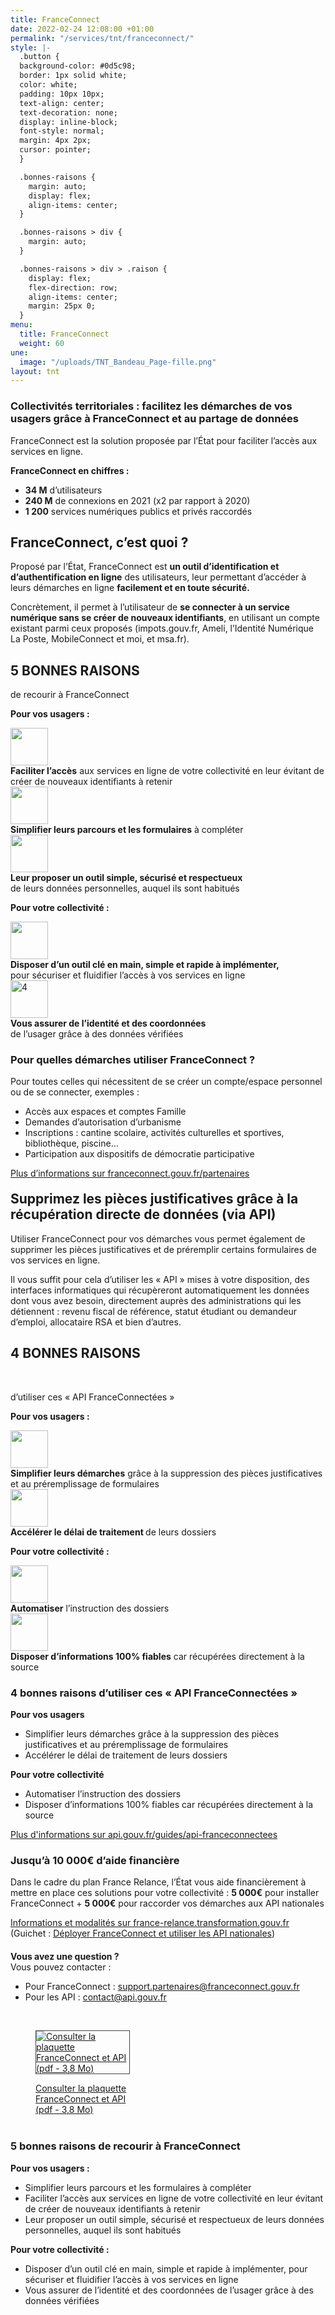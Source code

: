```yaml
---
title: FranceConnect
date: 2022-02-24 12:08:00 +01:00
permalink: "/services/tnt/franceconnect/"
style: |-
  .button {
  background-color: #0d5c98;
  border: 1px solid white;
  color: white;
  padding: 10px 10px;
  text-align: center;
  text-decoration: none;
  display: inline-block;
  font-style: normal;
  margin: 4px 2px;
  cursor: pointer;
  }

  .bonnes-raisons {
    margin: auto;
    display: flex;
    align-items: center;
  }

  .bonnes-raisons > div {
    margin: auto;
  }

  .bonnes-raisons > div > .raison {
    display: flex;
    flex-direction: row;
    align-items: center;
    margin: 25px 0;
  }
menu:
  title: FranceConnect
  weight: 60
une:
  image: "/uploads/TNT_Bandeau_Page-fille.png"
layout: tnt
---
```


### Collectivités territoriales : facilitez les démarches de vos usagers grâce à FranceConnect et au partage de données

FranceConnect est la solution proposée par l’État pour faciliter l’accès aux services en ligne. 

**FranceConnect en chiffres :**
* **34 M** d’utilisateurs 
* **240 M** de connexions en 2021 (x2 par rapport à 2020)
* **1 200** services numériques publics et privés raccordés

## FranceConnect, c’est quoi ?

Proposé par l’État, FranceConnect est **un outil d’identification et d’authentification en ligne** des utilisateurs, leur permettant d’accéder à leurs démarches en ligne **facilement et en toute sécurité.**

Concrètement, il permet à l’utilisateur de **se connecter à un service numérique sans se créer de nouveaux identifiants**, en utilisant un compte existant parmi ceux proposés (impots.gouv.fr, Ameli, l’Identité Numérique La Poste, MobileConnect et moi, et msa.fr). 


<h2 class="text-center margin-bottom-0 margin-top-3"><span style="text-transform:uppercase;">5 bonnes raisons</span></h2>
<p style="text-center">de recourir à FranceConnect</p>

<div class="bonnes-raisons">
    <div >
<p><b>Pour vos usagers :</b></p>
      <div class="raison">
        <img src="/uploads/Faciliter_lacces.svg" alt="" width="60" align="middle">
        <div>
          <strong>Faciliter l’accès</strong> aux services en ligne de votre collectivité en leur évitant de créer de nouveaux identifiants à retenir
        </div>
      </div>
      <div class="raison">
        <img src="uploads/Simplifier.svg" alt="" width="60" align="middle" />
        <div>
            <strong>Simplifier leurs parcours et les formulaires</strong> à compléter
        </div>
      </div>
      <div class="raison">
        <img src="/uploads/Outil_securiser.svg" alt="" width="60" align="middle" />
        <div>
            <strong>Leur proposer un outil simple, sécurisé et respectueux</strong><br> de leurs données personnelles, auquel ils sont habitués
        </div>
      </div>
<p><b>Pour votre collectivité :</b></p>
      <div class="raison">
        <img src="/uploads/Outil_cle.svg" alt="" width="60" align="middle" />
        <div>
            <strong>Disposer d’un outil clé en main, simple et rapide à implémenter, </strong> <br>pour sécuriser et fluidifier l’accès à vos services en ligne
        </div>
      </div>
      <div class="raison">
        <img src="/uploads/Assurer_identite.svg" alt="4" width="60" align="middle" />
        <div>
            <strong>Vous assurer de l’identité et des coordonnées</strong> <br>de l’usager grâce à des données vérifiées
        </div>
      </div>
    </div>


### Pour quelles démarches utiliser FranceConnect ?

Pour toutes celles qui nécessitent de se créer un compte/espace personnel ou de se connecter, exemples : 
* Accès aux espaces et comptes Famille
* Demandes d’autorisation d’urbanisme
* Inscriptions : cantine scolaire, activités culturelles et sportives, bibliothèque, piscine…
* Participation aux dispositifs de démocratie participative  

<div class="lien-important"><p><a href="https://franceconnect.gouv.fr/partenaires" alt="Plus d’informations sur franceconnect.gouv.fr/partenaires - Lien externe">Plus d’informations sur franceconnect.gouv.fr/partenaires</a></p></div>

<h2 style="margin-top: 20px">Supprimez les pièces justificatives grâce à la récupération directe de données (via API)</h2>

Utiliser FranceConnect pour vos démarches vous permet également de supprimer les pièces justificatives et de préremplir certains formulaires de vos services en ligne.

Il vous suffit pour cela d’utiliser les « API » mises à votre disposition, des interfaces informatiques qui récupèreront automatiquement les données dont vous avez besoin, directement auprès des administrations qui les détiennent : revenu fiscal de référence, statut étudiant ou demandeur d’emploi, allocataire RSA et bien d’autres. 


<h2 class="text-center margin-bottom-0 margin-top-3"><span style="text-transform:uppercase;">4 bonnes raisons</span></h2>
<br><p style="text-center">d’utiliser ces « API FranceConnectées »</p>

<div class="bonnes-raisons">
    <div >
<p><b>Pour vos usagers :</b></p>
      <div class="raison">
        <img src="/uploads/Simplifier_demarches.svg" alt="" width="60" align="middle">
        <div>
          <strong>Simplifier leurs démarches</strong> grâce à la suppression des pièces justificatives et au préremplissage de formulaires
        </div>
      </div>
      <div class="raison">
        <img src="uploads/Simplifier.svg" alt="" width="60" align="middle" />
        <div>
            <strong>Accélérer le délai de traitement </strong>de leurs dossiers
        </div>
      </div>
<p><b>Pour votre collectivité :</b></p>
      <div class="raison">
        <img src="/uploads/Outil_cle.svg" alt="" width="60" align="middle" />
        <div>
            <strong>Automatiser</strong> l’instruction des dossiers 
        </div>
      </div>
      <div class="raison">
        <img src="/uploads/Assurer_identite.svg" alt="" width="60" align="middle" />
        <div>
            <strong> Disposer d’informations 100% fiables</strong> car récupérées directement à la source
        </div>
      </div>
    </div>



### 4 bonnes raisons d’utiliser ces « API FranceConnectées »

**Pour vos usagers**
* Simplifier leurs démarches grâce à la suppression des pièces justificatives et au préremplissage de formulaires
* Accélérer le délai de traitement de leurs dossiers

**Pour votre collectivité**
* Automatiser l’instruction des dossiers 
* Disposer d’informations 100% fiables car récupérées directement à la source 

<div class="lien-important"><p><a href="https://api.gouv.fr/guides/api-franceconnectees" alt="Plus d'informations sur api.gouv.fr/guides/api-franceconnectees - Lien externe">Plus d'informations sur api.gouv.fr/guides/api-franceconnectees</a></p></div>

### Jusqu’à 10 000€ d’aide financière

Dans le cadre du plan France Relance, l’État vous aide financièrement à mettre en place ces solutions pour votre collectivité :
**5 000€** pour installer FranceConnect 
+
**5 000€** pour raccorder vos démarches aux API nationales

<div class="lien-important"><p><a href="https://france-relance.transformation.gouv.fr/fonds-collectivites">Informations et modalités sur france-relance.transformation.gouv.fr</a> <br>(Guichet : <a href="https://france-relance.transformation.gouv.fr/e13a-deployer-franceconnect-et-utiliser-les-api-na/">Déployer FranceConnect et utiliser les API nationales</a>)</p></div>

<div class="encadre noir" style="margin-bottom:40px"><p style="margin-top: 20px; margin-bottom: 10px;"><strong>Vous avez une question ?</strong>
<br>Vous pouvez contacter :
<br><ul><li>Pour FranceConnect : <a href="mailto:support.partenaires@franceconnect.gouv.fr">support.partenaires@franceconnect.gouv.fr</a></li>
<li>Pour les API : <a href="mailto:contact@api.gouv.fr">contact@api.gouv.fr</a></li></ul>
<br>

<p class="text-center"><figure class='image-center' style='width: 30%;'><a href="/uploads/2022_02_24_Plaquette_FranceConnect-et-API_BAT.PDF"><img alt="Consulter la plaquette FranceConnect et API (pdf - 3,8 Mo)" src="/uploads/CapturePlaquetteFCTNT.PNG"
style="border:solid 1px #464646"></a></p>

<div class="lien-important" style="margin-bottom:30px"> <p><a href="/uploads/2022_02_24_Plaquette_FranceConnect-et-API_BAT.PDF">Consulter la plaquette FranceConnect et API (pdf - 3,8 Mo)</a></p> </div>
  </div>





### 5 bonnes raisons de recourir à FranceConnect

**Pour vos usagers :**
* Simplifier leurs parcours et les formulaires à compléter
* Faciliter l’accès aux services en ligne de votre collectivité en leur évitant de créer de nouveaux identifiants à retenir
* Leur proposer un outil simple, sécurisé et respectueux de leurs données personnelles, auquel ils sont habitués

**Pour votre collectivité :**
* Disposer d’un outil clé en main, simple et rapide à implémenter, pour sécuriser et fluidifier l’accès à vos services en ligne
* Vous assurer de l’identité et des coordonnées de l’usager grâce à des données vérifiées